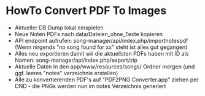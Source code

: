 HowTo Convert PDF To Images
===========================

- Aktueller DB Dump lokal einspielen
- Neue Noten PDFs nach data/Dateien_ohne_Texte kopieren
- API endpoint aufrufen: song-manager/api/index.php/importnotespdf (Wenn nirgends "no song found for xx" steht ist alles gut gegangen)
- Alles neu exportieren damit wir die aktuellsten PDFs haben mit ID als Namen: song-manager/api/index.php/export/zip 
- Aktuelle Daten in den app/www/resources/songs/ Ordner mergen (und ggf. leeres "notes" verzeichnis erstellen)
- Alle zu konvertierenden PDF's auf "PDF2PNG Converter.app" ziehen per DND - die PNGs werden nun im notes Verzeichnis generiert
